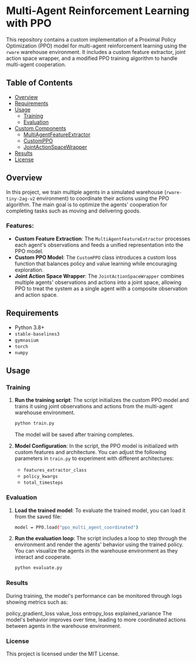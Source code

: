# Multi-Agent Reinforcement Learning with PPO

This repository contains a custom implementation of a Proximal Policy Optimization (PPO) model for multi-agent reinforcement learning using the `rware` warehouse environment. It includes a custom feature extractor, joint action space wrapper, and a modified PPO training algorithm to handle multi-agent cooperation.

## Table of Contents
- [Overview](#overview)
- [Requirements](#requirements)
- [Usage](#usage)
  - [Training](#training)
  - [Evaluation](#evaluation)
- [Custom Components](#custom-components)
  - [MultiAgentFeatureExtractor](#multiagentfeatureextractor)
  - [CustomPPO](#customppo)
  - [JointActionSpaceWrapper](#jointactionspacewrapper)
- [Results](#results)
- [License](#license)

## Overview

In this project, we train multiple agents in a simulated warehouse (`rware-tiny-2ag-v2` environment) to coordinate their actions using the PPO algorithm. The main goal is to optimize the agents' cooperation for completing tasks such as moving and delivering goods.

### Features:
- **Custom Feature Extraction**: The `MultiAgentFeatureExtractor` processes each agent's observations and feeds a unified representation into the PPO model.
- **Custom PPO Model**: The `CustomPPO` class introduces a custom loss function that balances policy and value learning while encouraging exploration.
- **Joint Action Space Wrapper**: The `JointActionSpaceWrapper` combines multiple agents' observations and actions into a joint space, allowing PPO to treat the system as a single agent with a composite observation and action space.

## Requirements

- Python 3.8+
- `stable-baselines3`
- `gymnasium`
- `torch`
- `numpy`


## Usage

### Training

1. **Run the training script**:
    The script initializes the custom PPO model and trains it using joint observations and actions from the multi-agent warehouse environment.

    ```bash
    python train.py
    ```

    The model will be saved after training completes.

2. **Model Configuration**:
    In the script, the PPO model is initialized with custom features and architecture. You can adjust the following parameters in `train.py` to experiment with different architectures:
    - `features_extractor_class`
    - `policy_kwargs`
    - `total_timesteps`

### Evaluation

1. **Load the trained model**:
    To evaluate the trained model, you can load it from the saved file:

    ```bash
    model = PPO.load("ppo_multi_agent_coordinated")
    ```

2. **Run the evaluation loop**:
    The script includes a loop to step through the environment and render the agents' behavior using the trained policy. You can visualize the agents in the warehouse environment as they interact and cooperate.

    ```bash
    python evaluate.py
    ```

### Results
During training, the model's performance can be monitored through logs showing metrics such as:

policy_gradient_loss
value_loss
entropy_loss
explained_variance
The model's behavior improves over time, leading to more coordinated actions between agents in the warehouse environment.

### License
This project is licensed under the MIT License.

